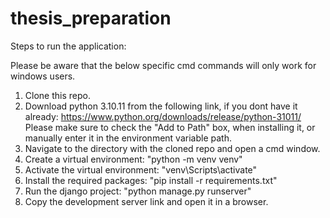 # thesis_preparation

Steps to run the application: 

Please be aware that the below specific cmd commands will only work for windows users.

1. Clone this repo.
2. Download python 3.10.11 from the following link, if you dont have it already: https://www.python.org/downloads/release/python-31011/
Please make sure to check the "Add to Path" box, when installing it, or manually enter it in the environment variable path.
3. Navigate to the directory with the cloned repo and open a cmd window.
4. Create a virtual environment: "python -m venv venv"
5. Activate the virtual environment: "venv\Scripts\activate"
6. Install the required packages: "pip install -r requirements.txt"
7. Run the django project: "python manage.py runserver" 
8. Copy the development server link and open it in a browser.
